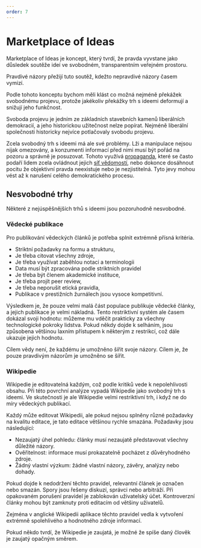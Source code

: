 ```yaml
---
order: 7
---
```


# Marketplace of Ideas

Marketplace of Ideas je koncept, který tvrdí, že pravda vyvstane jako důsledek soutěže ideí ve svobodném, transparentním veřejném prostoru.

Pravdivé názory přežijí tuto soutěž, kdežto nepravdivé názory časem vymizí.

Podle tohoto konceptu bychom měli klást co možná nejméně překážek svobodnému projevu, protože jakékoliv překážky trh s ideemi deformují a snižují jeho funkčnost.

Svoboda projevu je jedním ze základních stavebních kamenů liberálních demokracií, a jeho historickou užitečnost nelze popírat. Nejméně liberální společnosti historicky nejvíce potlačovaly svobodu projevu.

Zcela svobodný trh s ideemi má ale své problémy. Lži a manipulace nejsou nijak omezovány, a konzumenti informací před nimi musí být pořád na pozoru a správně je posuzovat. Tohoto využívá [propaganda](20-propaganda.md), které se často podaří lidem zcela ovládnout jejich [síť vědomostí](06-sit-vedomosti.md), nebo dokonce dosáhnout pocitu že objektivní pravda neexistuje nebo je nezjistitelná. Tyto jevy mohou vést až k narušení celého demokratického procesu.

## Nesvobodné trhy

Některé z nejúspěšnějších trhů s ideemi jsou pozoruhodně nesvobodné.

### Vědecké publikace

Pro publikování vědeckých článků je potřeba splnit extrémně přísná kritéria.

* Striktní požadavky na formu a strukturu,
* Je třeba citovat všechny zdroje,
* Je třeba využívat zaběhlou notaci a terminologii
* Data musí být zpracována podle striktních pravidel
* Je třeba být členem akademické instituce,
* Je třeba projít peer review,
* Je třeba neporušit etická pravidla,
* Publikace v prestižních žurnálech jsou vysoce kompetitivní.

Výsledkem je, že pouze velmi malá část populace publikuje vědecké články, a jejich publikace je velmi nákladná. Tento restriktivní systém ale časem dokázal svoji hodnotu: můžeme mu vděčit prakticky za všechny technologické pokroky lidstva. Pokud někdy dojde k selháním, jsou způsobena většinou laxním přístupem k některým z restrikcí, což dále ukazuje jejich hodnotu.

Cílem vědy není, že každému je umožněno šířit svoje názory. Cílem je, že pouze pravdivým názorům je umožněno se šířit.

### Wikipedie

Wikipedie je editovatelná každým, což podle kritiků vede k nepolehlivosti obsahu. Při této povrchní analýze vypadá Wikipedie jako svobodný trh s ideemi. Ve skutečnosti je ale Wikipedie velmi restriktivní trh, i když ne do míry vědeckých publikací.

Každý může editovat Wikipedii, ale pokud nejsou splněny různé požadavky na kvalitu editace, je tato editace většinou rychle smazána. Požadavky jsou následující:

* Nezaujatý úhel pohledu: články musí nezaujatě představovat všechny důležité názory.
* Ověřitelnost: informace musí prokazatelně pocházet z důvěryhodného zdroje.
* Žádný vlastní výzkum: žádné vlastní názory, závěry, analýzy nebo dohady.

Pokud dojde k nedodržení těchto pravidel, relevantní článek je označen nebo smazán. Spory jsou řešeny diskuzí, správci nebo arbitráží. Při opakovaném porušení pravidel je zablokován uživatelský účet. Kontroverzní články mohou být zamknuty proti editacím od většiny uživatelů.

Zejména v anglické Wikipedii aplikace těchto pravidel vedla k vytvoření extrémně spolehlivého a hodnotného zdroje informací.

Pokud někdo tvrdí, že Wikipedie je zaujatá, je možné že spíše daný člověk je zaujatý opačným směrem.
